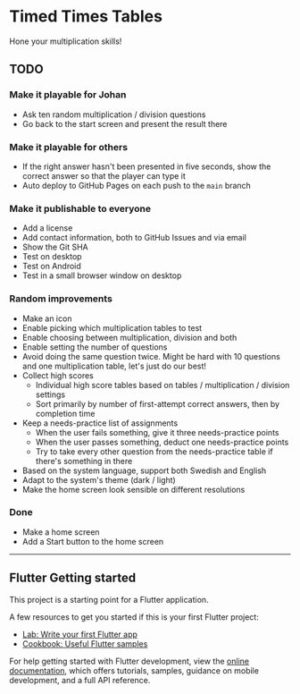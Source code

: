 # Timed Times Tables

Hone your multiplication skills!

## TODO

### Make it playable for Johan

* Ask ten random multiplication / division questions
* Go back to the start screen and present the result there

### Make it playable for others

* If the right answer hasn't been presented in five seconds, show the correct
  answer so that the player can type it
* Auto deploy to GitHub Pages on each push to the `main` branch

### Make it publishable to everyone

* Add a license
* Add contact information, both to GitHub Issues and via email
* Show the Git SHA
* Test on desktop
* Test on Android
* Test in a small browser window on desktop

### Random improvements

* Make an icon
* Enable picking which multiplication tables to test
* Enable choosing between multiplication, division and both
* Enable setting the number of questions
* Avoid doing the same question twice. Might be hard with 10 questions and one
  multiplication table, let's just do our best!
* Collect high scores
  * Individual high score tables based on tables / multiplication / division
    settings
  * Sort primarily by number of first-attempt correct answers, then by
    completion time
* Keep a needs-practice list of assignments
  * When the user fails something, give it three needs-practice points
  * When the user passes something, deduct one needs-practice points
  * Try to take every other question from the needs-practice table if there's
    something in there
* Based on the system language, support both Swedish and English
* Adapt to the system's theme (dark / light)
* Make the home screen look sensible on different resolutions

### Done

* Make a home screen
* Add a Start button to the home screen

---

## Flutter Getting started

This project is a starting point for a Flutter application.

A few resources to get you started if this is your first Flutter project:

- [Lab: Write your first Flutter app](https://docs.flutter.dev/get-started/codelab)
- [Cookbook: Useful Flutter samples](https://docs.flutter.dev/cookbook)

For help getting started with Flutter development, view the
[online documentation](https://docs.flutter.dev/), which offers tutorials,
samples, guidance on mobile development, and a full API reference.
